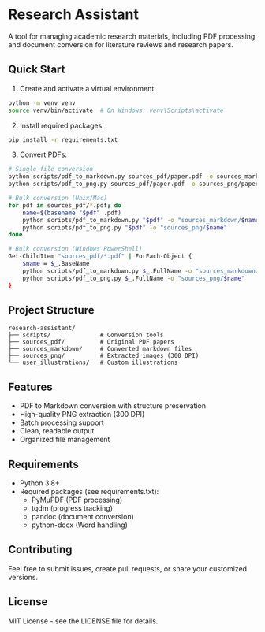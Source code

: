 # Research Assistant

A tool for managing academic research materials, including PDF processing and document conversion for literature reviews and research papers.

## Quick Start

1. Create and activate a virtual environment:
```bash
python -m venv venv
source venv/bin/activate  # On Windows: venv\Scripts\activate
```

2. Install required packages:
```bash
pip install -r requirements.txt
```

3. Convert PDFs:
```bash
# Single file conversion
python scripts/pdf_to_markdown.py sources_pdf/paper.pdf -o sources_markdown/paper.md
python scripts/pdf_to_png.py sources_pdf/paper.pdf -o sources_png/paper/

# Bulk conversion (Unix/Mac)
for pdf in sources_pdf/*.pdf; do
    name=$(basename "$pdf" .pdf)
    python scripts/pdf_to_markdown.py "$pdf" -o "sources_markdown/$name.md"
    python scripts/pdf_to_png.py "$pdf" -o "sources_png/$name"
done

# Bulk conversion (Windows PowerShell)
Get-ChildItem "sources_pdf/*.pdf" | ForEach-Object {
    $name = $_.BaseName
    python scripts/pdf_to_markdown.py $_.FullName -o "sources_markdown/$name.md"
    python scripts/pdf_to_png.py $_.FullName -o "sources_png/$name"
}
```

## Project Structure

```
research-assistant/
├── scripts/              # Conversion tools
├── sources_pdf/          # Original PDF papers
├── sources_markdown/     # Converted markdown files
├── sources_png/          # Extracted images (300 DPI)
└── user_illustrations/   # Custom illustrations
```

## Features

- PDF to Markdown conversion with structure preservation
- High-quality PNG extraction (300 DPI)
- Batch processing support
- Clean, readable output
- Organized file management

## Requirements

- Python 3.8+
- Required packages (see requirements.txt):
  - PyMuPDF (PDF processing)
  - tqdm (progress tracking)
  - pandoc (document conversion)
  - python-docx (Word handling)

## Contributing

Feel free to submit issues, create pull requests, or share your customized versions.

## License

MIT License - see the LICENSE file for details.
